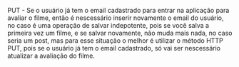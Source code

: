 PUT - Se o usuário já tem o email cadastrado para
entrar na aplicação para avaliar o filme, então é nescessário inserir novamente o
email do usuário, no caso é uma operação de salvar indepotente, pois se
você salva a primeira vez um filme, e se salvar novamente, não muda mais nada, no caso seria um post, 
mas para esse situação o melhor é utilizar o método HTTP PUT, pois se o usuário já tem o email cadastrado, só vai ser
nescessário atualizar a avaliação do filme.
